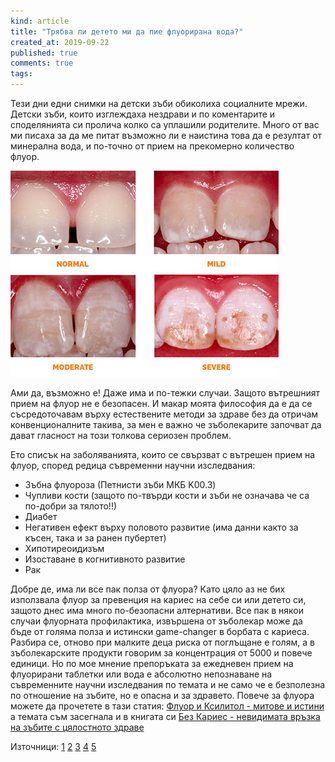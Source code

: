```yaml
---
kind: article
title: "Трябва ли детето ми да пие флуорирана вода?"
created_at: 2019-09-22
published: true
comments: true
tags:
--- 
```

Тези дни едни снимки на детски зъби обиколиха социалните мрежи. Детски зъби, които изглеждаха нездрави и по коментарите и споделянията си пролича колко са уплашили родителите. Много от вас ми писаха за да ме питат възможно ли е наистина това да е резултат от минерална вода, и по-точно от прием на прекомерно количество флуор. 


![зъбна флуороза](/images/posts/Fluorosis.jpg)

<!-- more -->

Ами да, възможно е! Даже има и по-тежки случаи. Защото вътрешният прием на флуор не е безопасен. И макар моята философия да е да се съсредоточавам върху естествените методи за здраве без да отричам конвенционалните такива, за мен е важно че зъболекарите започват да дават гласност на този толкова сериозен проблем.

Ето списък на заболяванията, които се свързват с вътрешен прием на флуор, според редица съвременни научни изследвания:<br />
* Зъбна флуороза (Петнисти зъби МКБ K00.3)<br />
* Чупливи кости (защото по-твърди кости и зъби не означава че са по-добри за тялото!!)<br />
* Диабет<br />
* Негативен ефект върху половото развитие (има данни както за късен, така и за ранен пубертет)<br />
* Хипотиреоидизъм<br />
* Изоставане в когнитивното развитие<br />
* Рак<br />

Добре де, има ли все пак полза от флуора? Като цяло аз не бих използвала флуор за превенция на кариес на себе си или детето си, защото днес има много по-безопасни алтернативи. Все пак в някои случаи флуорната профилактика, извършена от зъболекар може да бъде от голяма полза и истински game-changer в борбата с кариеса. Разбира се, отново при малките деца риска от поглъщане е голям, а в зъболекарските продукти говорим за концентрация от 5000 и повече единици. Но по мое мнение препоръката за ежедневен прием на флуорирани таблетки или вода е абсолютно непознаване на съвременните научни изследвания по темата и не само че е безполезна по отношение на зъбите, но е опасна и за здравето. 
Повече за флуора можете да прочетете в тази статия: [Флуор и Ксилитол - митове и истини](https://bezkaries.com/blog/2016-03-02-флуор-ксилитол/) а темата съм засегнала и в книгата си [Без Кариес - невидимата връзка на зъбите с цялостното здраве](https://bezkaries.com/blog/2019-08-02-за-невидимата-връзка-на-зъбите-с-здравето/#httpskibeanetbook2718fbclidiwar2mtbl0g11dz36wug31bdukpdmfkldjvwqgfidgrgz90mpdwdnnhgrauq--------httpsbezkariescomcontact----)

Източници:
[1](https://www.sciencedirect.com/science/article/pii/S0147651318311734)
[2](https://www.sciencedirect.com/science/article/pii/S0013935118303888)
[3](http://www.freepatentsonline.com/y2019/0133899.html)
[4](https://ehjournal.biomedcentral.com/articles/10.1186/s12940-019-0465-7)
[5](https://search.proquest.com/openview/4f6146a983473ccc7e8a70e96cd1665b/1?pq-origsite=gscholar&cbl=2045919)